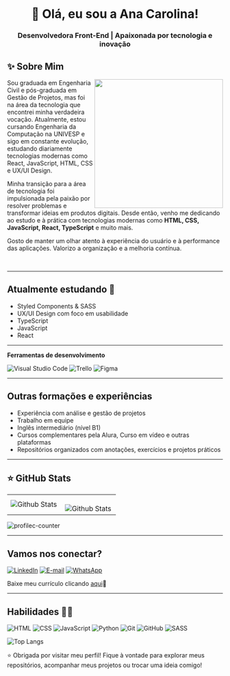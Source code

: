 <div align="center">
  
# 👋 Olá, eu sou a Ana Carolina!

### Desenvolvedora Front-End | Apaixonada por tecnologia e inovação

</div>

## ✨ Sobre Mim
<img src="https://github.com/user-attachments/assets/4e51bfaf-9f0d-48f4-a900-19df18776ce3" width="300" align="right">

Sou graduada em Engenharia Civil e pós-graduada em Gestão de Projetos, mas foi na área da tecnologia que encontrei minha verdadeira vocação. Atualmente, estou cursando Engenharia da Computação na UNIVESP e sigo em constante evolução, estudando diariamente tecnologias modernas como React, JavaScript, HTML, CSS e UX/UI Design.

Minha transição para a área de tecnologia foi impulsionada pela paixão por resolver problemas e transformar ideias em produtos digitais. Desde então, venho me dedicando ao estudo e à prática com tecnologias modernas como **HTML, CSS, JavaScript, React, TypeScript** e muito mais.

Gosto de manter um olhar atento à experiência do usuário e à performance das aplicações. Valorizo a organização e a melhoria contínua.

<br>

---

## Atualmente estudando 🧠
 
- Styled Components & SASS  
- UX/UI Design com foco em usabilidade  
- TypeScript
- JavaScript
- React

---

**Ferramentas de desenvolvimento**

![Visual Studio Code](https://img.shields.io/badge/-Visual%20Studio%20Code-4F57CE?style=for-the-badge&logo=visual-studio-code&logoColor=FFF)
![Trello](https://img.shields.io/badge/-Trello-C551C1?style=for-the-badge&logo=trello&logoColor=FFF)
![Figma](https://img.shields.io/badge/-Figma-FFCC70?style=for-the-badge&logo=figma&logoColor=FFF)

---

## Outras formações e experiências

- Experiência com análise e gestão de projetos  
- Trabalho em equipe 
- Inglês intermediário (nível B1)  
- Cursos complementares pela Alura, Curso em vídeo e outras plataformas  
- Repositórios organizados com anotações, exercícios e projetos práticos

---
## ⭐ GitHub Stats

<table>
  <tr>
    <td>
      <img
        align="left"
        src="https://github-readme-stats.vercel.app/api?username=anac-silva&theme=synthwave"
        alt="Github Stats"
      />
    </td>
    <td>
      <br />
      <img
        align="left"
        src="https://github-readme-streak-stats.herokuapp.com/?user=anac-silva&theme=ambient_gradient&hide_border=false"
        alt="Github Stats"
      />
    </td>
  </tr>
</table>

![profilec-counter](https://github-profile-trophy.vercel.app/?username=anac-silva&column=8&theme=gradient&no-frame=true&no-bg=true)

---

## Vamos nos conectar?

[![LinkedIn](https://img.shields.io/badge/LinkedIn-4F57CE?style=for-the-badge&logo=linkedin&logoColor=FFF)](https://www.linkedin.com/in/carolinamerloti/)  [![E-mail](https://img.shields.io/badge/-Email-C551C1?style=for-the-badge&logo=gmail&logoColor=FFF)](mailto:desenvolvedora.ana.silva@gmail.com)  [![WhatsApp](https://img.shields.io/badge/WhatsApp-DD81A0?style=for-the-badge&logo=whatsapp&logoColor=FFF)](https://wa.me/5518998219709) 

Baixe meu currículo clicando [aqui](https://github.com/anac-silva/anac-silva/blob/main/Ana%20Carolina_CV.pdf)📄

---

## Habilidades 👩‍💻
![HTML](https://img.shields.io/badge/HTML5-4F57CE?style=for-the-badge&logo=html5&logoColor=FFF)  ![CSS](https://img.shields.io/badge/CSS3-9053C7?style=for-the-badge&logo=css3&logoColor=FFF) ![JavaScript](https://img.shields.io/badge/JavaScript-C551C1?style=for-the-badge&logo=JavaScript&logoColor=FFF) ![Python](https://img.shields.io/badge/Python-D063B3?style=for-the-badge&logo=python&logoColor=FFF)  ![Git](https://img.shields.io/badge/Git-DD81A0?style=for-the-badge&logo=git&logoColor=FFF)  ![GitHub](https://img.shields.io/badge/GitHub-F3B182?style=for-the-badge&logo=github) ![SASS](https://img.shields.io/badge/SASS-FFCC70?style=for-the-badge&logo=sass&logoColor=FFF) 

![Top Langs](https://github-readme-stats.vercel.app/api/top-langs/?username=anac-silva&hide_progress=true&theme=ambient_gradient&v=1)

⭐ Obrigada por visitar meu perfil! Fique à vontade para explorar meus repositórios, acompanhar meus projetos ou trocar uma ideia comigo!
